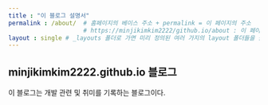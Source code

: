 ```yaml
---
title : "이 블로그 설명서"
permalink : /about/  # 홈페이지의 베이스 주소 + permalink = 이 페이지의 주소
                     # https://minjikimkim2222/github.io/about : 이 페이지의 주소
layout : single # _layouts 폴더로 가면 미리 정의된 여러 가지의 layout 폴더들을 볼 수 있다. single은 기본 layout 설정
---
```


## minjikimkim2222.github.io 블로그

이 블로그는 개발 관련 및 취미를 기록하는 블로그이다.